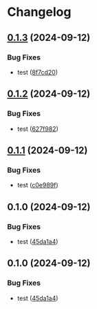 # Changelog

## [0.1.3](https://github.com/nguyentrungduc134/ECS-Firelens-multi-config-terraform/compare/v0.1.2...v0.1.3) (2024-09-12)


### Bug Fixes

* test ([8f7cd20](https://github.com/nguyentrungduc134/ECS-Firelens-multi-config-terraform/commit/8f7cd205add764415338891c6ee1d02ca37dd17b))

## [0.1.2](https://github.com/nguyentrungduc134/ECS-Firelens-multi-config-terraform/compare/v0.1.1...v0.1.2) (2024-09-12)


### Bug Fixes

* test ([627f982](https://github.com/nguyentrungduc134/ECS-Firelens-multi-config-terraform/commit/627f9821343318e76caf0f9d347a01ef2978546d))

## [0.1.1](https://github.com/nguyentrungduc134/ECS-Firelens-multi-config-terraform/compare/v0.1.0...v0.1.1) (2024-09-12)


### Bug Fixes

* test ([c0e989f](https://github.com/nguyentrungduc134/ECS-Firelens-multi-config-terraform/commit/c0e989fefc083ec3475426f24d036b1b0d2c0435))

## 0.1.0 (2024-09-12)


### Bug Fixes

* test ([45da1a4](https://github.com/nguyentrungduc134/ECS-Firelens-multi-config-terraform/commit/45da1a4dc2d28d227fabd8e07678adec073f6ea5))

## 0.1.0 (2024-09-12)


### Bug Fixes

* test ([45da1a4](https://github.com/nguyentrungduc134/ECS-Firelens-multi-config-terraform/commit/45da1a4dc2d28d227fabd8e07678adec073f6ea5))
